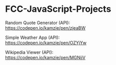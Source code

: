 # FCC-JavaScript-Projects

Random Quote Generator (API):   
https://codepen.io/kamzie/pen/zjeaBW

Simple Weather App (API):   
https://codepen.io/kamzie/pen/OZYjYw

Wikipedia Viewer (API):   
https://codepen.io/kamzie/pen/MGNjjV

